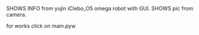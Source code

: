 SHOWS INFO from yujin iClebo_O5 omega robot with GUI.
SHOWS pic from camera.

for works click on main.pyw
